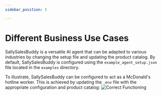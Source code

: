 ```yaml
---
sidebar_position: 5

---
```


# Different Business Use Cases

SallySalesBuddy is a versatile AI agent that can be adapted to various industries by changing the setup file and updating the product catalog. By default, SallySalesBuddy is configured using the `example_agent_setup.json` file located in the `examples` directory.

To illustrate, SallySalesBuddy can be configured to act as a McDonald's hotline worker. This is achieved by updating the `.env` file with the appropriate configuration and product catalog:
![Correct Functioning](/img/mcdonalds.png)
